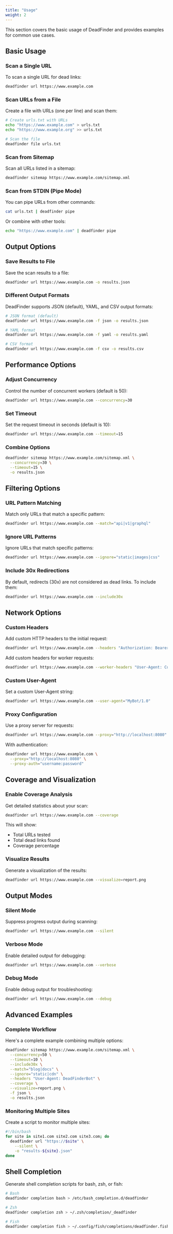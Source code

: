 ```yaml
---
title: "Usage"
weight: 2
---
```


This section covers the basic usage of DeadFinder and provides examples for common use cases.

## Basic Usage

### Scan a Single URL

To scan a single URL for dead links:

```bash
deadfinder url https://www.example.com
```

### Scan URLs from a File

Create a file with URLs (one per line) and scan them:

```bash
# Create urls.txt with URLs
echo "https://www.example.com" > urls.txt
echo "https://www.example.org" >> urls.txt

# Scan the file
deadfinder file urls.txt
```

### Scan from Sitemap

Scan all URLs listed in a sitemap:

```bash
deadfinder sitemap https://www.example.com/sitemap.xml
```

### Scan from STDIN (Pipe Mode)

You can pipe URLs from other commands:

```bash
cat urls.txt | deadfinder pipe
```

Or combine with other tools:

```bash
echo "https://www.example.com" | deadfinder pipe
```

## Output Options

### Save Results to File

Save the scan results to a file:

```bash
deadfinder url https://www.example.com -o results.json
```

### Different Output Formats

DeadFinder supports JSON (default), YAML, and CSV output formats:

```bash
# JSON format (default)
deadfinder url https://www.example.com -f json -o results.json

# YAML format
deadfinder url https://www.example.com -f yaml -o results.yaml

# CSV format
deadfinder url https://www.example.com -f csv -o results.csv
```

## Performance Options

### Adjust Concurrency

Control the number of concurrent workers (default is 50):

```bash
deadfinder url https://www.example.com --concurrency=30
```

### Set Timeout

Set the request timeout in seconds (default is 10):

```bash
deadfinder url https://www.example.com --timeout=15
```

### Combine Options

```bash
deadfinder sitemap https://www.example.com/sitemap.xml \
  --concurrency=30 \
  --timeout=15 \
  -o results.json
```

## Filtering Options

### URL Pattern Matching

Match only URLs that match a specific pattern:

```bash
deadfinder url https://www.example.com --match="api|v1|graphql"
```

### Ignore URL Patterns

Ignore URLs that match specific patterns:

```bash
deadfinder url https://www.example.com --ignore="static|images|css"
```

### Include 30x Redirections

By default, redirects (30x) are not considered as dead links. To include them:

```bash
deadfinder url https://www.example.com --include30x
```

## Network Options

### Custom Headers

Add custom HTTP headers to the initial request:

```bash
deadfinder url https://www.example.com --headers "Authorization: Bearer token"
```

Add custom headers for worker requests:

```bash
deadfinder url https://www.example.com --worker-headers "User-Agent: CustomBot"
```

### Custom User-Agent

Set a custom User-Agent string:

```bash
deadfinder url https://www.example.com --user-agent="MyBot/1.0"
```

### Proxy Configuration

Use a proxy server for requests:

```bash
deadfinder url https://www.example.com --proxy="http://localhost:8080"
```

With authentication:

```bash
deadfinder url https://www.example.com \
  --proxy="http://localhost:8080" \
  --proxy-auth="username:password"
```

## Coverage and Visualization

### Enable Coverage Analysis

Get detailed statistics about your scan:

```bash
deadfinder url https://www.example.com --coverage
```

This will show:
- Total URLs tested
- Total dead links found
- Coverage percentage

### Visualize Results

Generate a visualization of the results:

```bash
deadfinder url https://www.example.com --visualize=report.png
```

## Output Modes

### Silent Mode

Suppress progress output during scanning:

```bash
deadfinder url https://www.example.com --silent
```

### Verbose Mode

Enable detailed output for debugging:

```bash
deadfinder url https://www.example.com --verbose
```

### Debug Mode

Enable debug output for troubleshooting:

```bash
deadfinder url https://www.example.com --debug
```

## Advanced Examples

### Complete Workflow

Here's a complete example combining multiple options:

```bash
deadfinder sitemap https://www.example.com/sitemap.xml \
  --concurrency=50 \
  --timeout=10 \
  --include30x \
  --match="blog|docs" \
  --ignore="static|cdn" \
  --headers "User-Agent: DeadFinderBot" \
  --coverage \
  --visualize=report.png \
  -f json \
  -o results.json
```

### Monitoring Multiple Sites

Create a script to monitor multiple sites:

```bash
#!/bin/bash
for site in site1.com site2.com site3.com; do
  deadfinder url "https://$site" \
    --silent \
    -o "results-${site}.json"
done
```

## Shell Completion

Generate shell completion scripts for bash, zsh, or fish:

```bash
# Bash
deadfinder completion bash > /etc/bash_completion.d/deadfinder

# Zsh
deadfinder completion zsh > ~/.zsh/completion/_deadfinder

# Fish
deadfinder completion fish > ~/.config/fish/completions/deadfinder.fish
```
